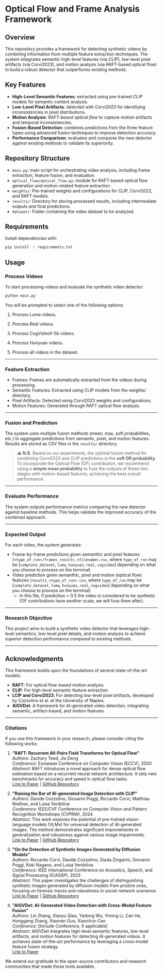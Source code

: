 # Optical Flow and Frame Analysis Framework

## Overview
This repository provides a framework for detecting synthetic videos by combining information from multiple feature extraction techniques. The system integrates semantic high-level features (via CLIP), low-level pixel artifacts (via Corvi2023), and motion analysis (via RAFT-based optical flow) to build a robust detector that outperforms existing methods.

## Key Features
- **High-Level Semantic Features**: extracted using pre-trained *CLIP* models for semantic content analysis.
- **Low-Level Pixel Artifacts**: detected with *Corvi2023* for identifying inconsistencies in pixel distributions.
- **Motion Analysis**: *RAFT-based optical flow* to capture motion artifacts and temporal inconsistencies.
- **Fusion-Based Detection**: combines predictions from the three feature types using advanced fusion techniques to improve detection accuracy.
- **Performance Comparison**: evaluates and compares the new detector against existing methods to validate its superiority.

## Repository Structure
- `main.py`: main script for orchestrating video analysis, including frame extraction, feature fusion, and evaluation.
- `optical_flow/optical_flow.py`: module for RAFT-based optical flow generation and motion-related feature extraction.
- `weights/`: Pre-trained weights and configurations for CLIP, Corvi2023, and RAFT models.
- `results/`: Directory for storing processed results, including intermediate outputs and final predictions.
- `dataset/`: Folder containing the video dataset to be analyzed.

## Requirements
Install dependencies with:

```bash
pip install -r requirements.txt
```

## Usage

### Process Videos
To start processing videos and evaluate the synthetic video detector:

```bash
python main.py
```
You will be prompted to select one of the following options:

 1. Process Luma videos.
 
 2. Process Real videos.
 
 3. Process CogVideoX-5b videos.
 
 4. Process Hunyuan videos.
 
 5. Process all videos in the dataset.

---
### Feature Extraction
- Frames: Frames are automatically extracted from the videos during processing.
- Semantic Features: Extracted using CLIP models from the weights/ directory.
- Pixel Artifacts: Detected using Corvi2023 weights and configurations.
- Motion Features: Generated through RAFT optical flow analysis.

---
### Fusion and Prediction
The system uses multiple fusion methods (mean, max, soft probabilities, etc.) to aggregate predictions from semantic, pixel, and motion features. Results are stored as CSV files in the `results/` directory.

> **⚠️ N.B.**
> Based on our experiments, the optimal fusion method for combining Corvi2023 and CLIP predictions is the **soft OR probability**. To incorporate the Optical Flow (OF) contribution, we recommend using a **simple mean probability** to fuse the outputs of these two stages with motion-based features, achieving the best overall performance.

---
### Evaluate Performance
The system outputs performance metrics comparing the new detector against baseline methods. This helps validate the improved accuracy of the combined approach.

---
### Expected Output
For each video, the system generates:

- Frame-by-frame predictions given semanthic and pixel features (`<type_of_run>/frames_results_<filename>.csv`, where `type_of_run` may be [`complete_dataset`, `luma`, `hunyuan`, `real`, `cogvideo`] depending on what you choose to process on the terminal)
- Video prediction given semanthic, pixel and motion (optical flow) features (`results_<type_of_run>.csv`, where `type_of_run` may be [`complete_dataset`, `luma`, `hunyuan`, `real`, `cogvideo`] depending on what you choose to process on the terminal)
  - In this file, if prediction > 0.5 the video is considered to be synthetic (OF contributions have another scale, we will fuse them after).

---
### Research Objective
This project aims to build a synthetic video detector that leverages high-level semantics, low-level pixel details, and motion analysis to achieve superior detection performance compared to existing methods.

---
## Acknowledgments
This framework builds upon the foundations of several state-of-the-art models:

- **RAFT**: For optical flow-based motion analysis.
- **CLIP**: For high-level semantic feature extraction.
- **LCIP and Corvi2023**: For detecting low-level pixel artifacts, developed by Cozzolino et al. at the University of Naples.
- **AIGVDet**: A framework for AI-generated video detection, integrating semantic, artifact-based, and motion features.

---
### Citations
If you use this framework in your research, please consider citing the following works:

1. **"RAFT: Recurrent All-Pairs Field Transforms for Optical Flow"**  
   *Authors*: Zachary Teed, Jia Deng  
   *Conference*: European Conference on Computer Vision (ECCV), 2020  
   *Abstract*: RAFT introduces a novel approach for dense optical flow estimation based on a recurrent neural network architecture. It sets new benchmarks for accuracy and speed in optical flow tasks.  
   [Link to Paper](https://arxiv.org/abs/2003.12039) | [GitHub Repository](https://github.com/princeton-vl/RAFT)

2. **"Raising the Bar of AI-generated Image Detection with CLIP"**  
   *Authors*: Davide Cozzolino, Giovanni Poggi, Riccardo Corvi, Matthias Nießner, and Luisa Verdoliva  
   *Conference*: IEEE/CVF Conference on Computer Vision and Pattern Recognition Workshops (CVPRW), 2024  
   *Abstract*: This work explores the potential of pre-trained vision-language models (VLMs) for universal detection of AI-generated images. The method demonstrates significant improvements in generalization and robustness against various image impairments.  
   [Link to Paper](https://arxiv.org/abs/2312.00195) | [GitHub Repository](https://github.com/grip-unina/ClipBased-SyntheticImageDetection)

3. **"On the Detection of Synthetic Images Generated by Diffusion Models"**  
   *Authors*: Riccardo Corvi, Davide Cozzolino, Giada Zingarini, Giovanni Poggi, Koki Nagano, and Luisa Verdoliva  
   *Conference*: IEEE International Conference on Acoustics, Speech, and Signal Processing (ICASSP), 2023  
   *Abstract*: This paper investigates the challenges of distinguishing synthetic images generated by diffusion models from pristine ones, focusing on forensic traces and robustness in social-network scenarios.  
   [Link to Paper](https://arxiv.org/abs/2312.00195) | [GitHub Repository](https://github.com/grip-unina/DMimageDetection)

4. **"AIGVDet: AI-Generated Video Detection with Cross-Modal Feature Fusion"**  
   *Authors*: Lin Zhang, Xiaoyu Qiao, Yadong Wu, Yiming Li, Can He, Honggang Zhang, Xiaonan Guo, Xiaochun Cao  
   *Conference*: [Include Conference, if applicable]  
   *Abstract*: AIGVDet integrates high-level semantic features, low-level artifacts, and motion features for detecting AI-generated videos. It achieves state-of-the-art performance by leveraging a cross-modal feature fusion strategy.  
   [Link to Paper](https://arxiv.org/pdf/2403.16638v1)

We extend our gratitude to the open-source contributors and research communities that made these tools available.




